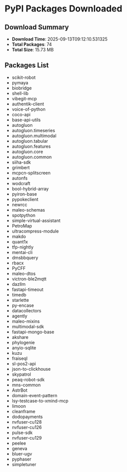# PyPI Packages Downloaded

## Download Summary
- **Download Time**: 2025-09-13T09:12:10.531325
- **Total Packages**: 74
- **Total Size**: 15.73 MB

## Packages List
- scikit-robot
- pymaya
- biobridge
- shell-lib
- vibegit-mcp
- authentik-client
- voice-of-python
- coco-api
- base-api-utils
- autogluon
- autogluon.timeseries
- autogluon.multimodal
- autogluon.tabular
- autogluon.features
- autogluon.core
- autogluon.common
- siiha-sdk
- grimbert
- mcpcn-splitscreen
- autonfs
- wodcraft
- bool-hybrid-array
- pyiron-base
- pypokeclient
- newrcc
- maleo-schemas
- spotpython
- simple-virtual-assistant
- PetroMap
- ultracompress-module
- makdo
- quant1x
- tfp-nightly
- mentai-cli
- dmsbbquery
- rbacx
- PyCFF
- maleo-dtos
- victron-ble2mqtt
- dazllm
- fastapi-timeout
- timedb
- starlette
- py-encase
- datacollectors
- agently
- maleo-mixins
- multimodal-sdk
- fastapi-mongo-base
- akshare
- phylogenie
- anyio-sqlite
- kuzu
- fraiseql
- sl-pos2-api
- json-to-clickhouse
- skypatrol
- peaq-robot-sdk
- mns-common
- AstrBot
- domain-event-pattern
- lsy-testcase-to-xmind-mcp
- limoon
- cleanframe
- dodopayments
- nvfuser-cu128
- nvfuser-cu126
- pulse-sdk
- nvfuser-cu129
- peelee
- geneva
- bluer-ugv
- pyphaser
- simpletuner
